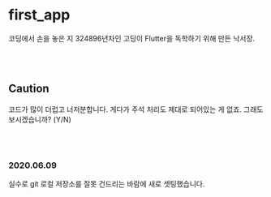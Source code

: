 # first_app

코딩에서 손을 놓은 지 324896년차인 고딩이 Flutter을 독학하기 위해 만든 낙서장.

<br>
<br>

## Caution

코드가 많이 더럽고 너저분합니다. 게다가 주석 처리도 제대로 되어있는 게 없죠.
그래도 보시겠습니까? (Y/N)

<br>
<br>

### 2020.06.09

실수로 git 로컬 저장소를 잘못 건드리는 바람에 새로 셋팅했습니다.
